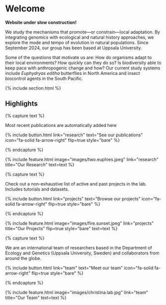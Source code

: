 ---
---

# Welcome

**Website under slow construction!**

We study the mechanisms that promote—or constrain—local adaptation. By integrating genomics with ecological and natural history approaches, we explore the mode and tempo of evolution in natural populations. Since September 2024, our group has been based at Uppsala University.

Some of the questions that motivate us are: How do organisms adapt to their local environments? How quickly can they do so? Is biodiversity able to keep pace with anthropogenic change and how? Our current study systems include _Euphydryas editha_ butterflies in North America and insect biocontrol agents in the South Pacific.

{% include section.html %}

## Highlights

{% capture text %}

Most recent publications are automatically added here

{%
  include button.html
  link="research"
  text="See our publications"
  icon="fa-solid fa-arrow-right"
  flip=true
  style="bare"
%}

{% endcapture %}

{%
  include feature.html
  image="images/two.euphies.jpeg"
  link="research"
  title="Our Research"
  text=text
%}

{% capture text %}

Check out a non-exhaustive list of active and past projects in the lab. Includes tutorials and datasets.

{%
  include button.html
  link="projects"
  text="Browse our projects"
  icon="fa-solid fa-arrow-right"
  flip=true
  style="bare"
%}

{% endcapture %}

{%
  include feature.html
  image="images/fire.sunset.jpeg"
  link="projects"
  title="Our Projects"
  flip=true
  style="bare"
  text=text
%}


{% capture text %}

We are an international team of researchers based in the Department of Ecology and Genetics (Uppsala University, Sweden) and collaborators from around the globe.

{%
  include button.html
  link="team"
  text="Meet our team"
  icon="fa-solid fa-arrow-right"
  flip=true
  style="bare"
%}

{% endcapture %}

{%
  include feature.html
  image="images/christina.lab.jpg"
  link="team"
  title="Our Team"
  text=text
%}
